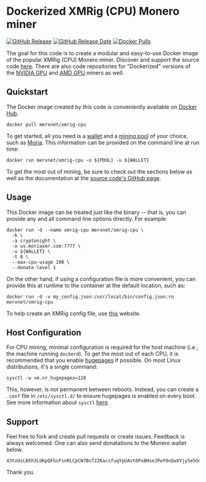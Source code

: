 # Dockerized XMRig (CPU) Monero miner

[![GitHub Release](https://img.shields.io/github/release/merxnet/xmrig-cpu-docker/all.svg)](https://github.com/merxnet/xmrig-cpu-docker/releases)
[![GitHub Release Date](https://img.shields.io/github/release-date-pre/merxnet/xmrig-cpu-docker.svg)](https://github.com/merxnet/xmrig-cpu-docker/releases)
[![Docker Pulls](https://img.shields.io/docker/pulls/merxnet/xmrig-cpu.svg)](https://hub.docker.com/r/merxnet/xmrig-cpu/)

The goal for this code is to create a modular and easy-to-use Docker image of the popular XMRig (CPU) Monero miner. Discover and support the source code [here](https://github.com/xmrig/xmrig). There are also code repositories for "Dockerized" versions of the [NVIDIA GPU](https://github.com/merxnet/xmrig-nvidia-docker) and [AMD GPU](https://github.com/merxnet/xmrig-amd-docker) miners as well.

## Quickstart
The Docker image created by this code is conveniently available on [Docker Hub](https://hub.docker.com/r/merxnet/xmrig-cpu/).
```
docker pull merxnet/xmrig-cpu
```
To get started, all you need is a [wallet](https://getmonero.org/resources/user-guides/create_wallet.html) and a [mining pool](https://monero.org/services/mining-pools/) of your choice, such as [Moria](https://moriaxmr.com/). This information can be provided on the command line at run time:
```
docker run merxnet/xmrig-cpu -o ${POOL} -u ${WALLET}
```
To get the most out of mining, be sure to check out the sections below as well as the documentation at the [source code's GitHub page](https://github.com/xmrig/xmrig#usage).

## Usage
This Docker image can be treated just like the binary -- that is, you can provide any and all command line options directly. For example:
```
docker run -d --name xmrig-cpu merxnet/xmrig-cpu \
  -k \
  -a cryptonight \
  -o us.moriaxmr.com:7777 \
  -u ${WALLET} \
  -t 8 \
  --max-cpu-usage 100 \
  --donate-level 1
```
On the other hand, if using a configuration file is more convenient, you can provide this at runtime to the container at the default location, such as:
```
docker run -d -v my_config.json:/usr/local/bin/config.json:ro merxnet/xmrig-cpu
```
To help create an XMRig config file, use [this](https://config.xmrig.com/) website.

## Host Configuration
For CPU mining, minimal configuration is required for the host machine (i.e., the machine running `dockerd`). To get the most out of each CPU, it is recommended that you enable [hugepages](https://wiki.debian.org/Hugepages) if possible. On most Linux distributions, it's a single command:
```
sysctl -w vm.nr_hugepages=128
```
This, however, is not permanent between reboots. Instead, you can create a `.conf` file in `/etc/sysctl.d/` to ensure hugepages is enabled on every boot. See more information about `sysctl` [here](https://wiki.archlinux.org/index.php/Sysctl).

## Support
Feel free to fork and create pull requests or create issues. Feedback is always welcomed. One can also send donatations to the Monero wallet below.
```
43txUsLN5h3LUKpQFGsFsnRLCpCW7BvT2ZKacsfuqYpUAvt6Po8HseJPwY9ubwXVjySe5SmxVstLfcV8hM8tHg8UTVB14Tk
```
Thank you.
